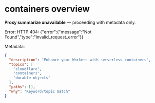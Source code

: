 # containers overview

**Proxy summarize unavailable** — proceeding with metadata only.

Error: HTTP 404: {"error":{"message":"Not Found","type":"invalid_request_error"}}

Metadata:
```json
{
  "description": "Enhance your Workers with serverless containers",
  "topics": [
    "cloudflare",
    "containers",
    "durable-objects"
  ],
  "paths": [],
  "why": "Keyword/topic match"
}
```